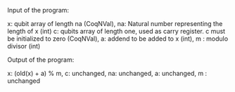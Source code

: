 Input of the program:

x: qubit array of length na (CoqNVal),
na: Natural number representing the length of x (int) 
c: qubits array of length one, used as carry register. c must be initialized to zero (CoqNVal),
a: addend to be added to x (int), 
m : modulo divisor (int)

Output of the program:

x: (old(x) + a) % m,
c: unchanged,
na: unchanged,
a: unchanged,
m : unchanged 
